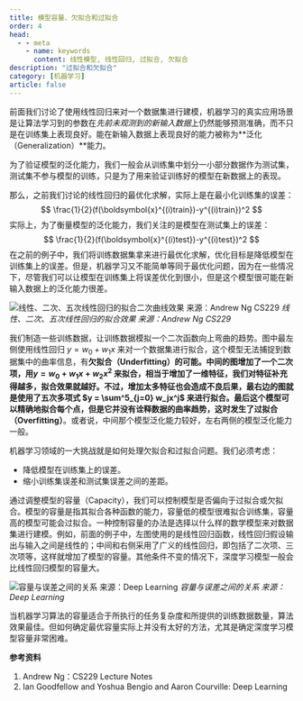 ```yaml
---
title: 模型容量、欠拟合和过拟合
order: 4
head:
  - - meta
    - name: keywords
      content: 线性模型, 线性回归, 过拟合, 欠拟合
description: "过拟合和欠拟合"
category: [机器学习]
article: false
---
```




前面我们讨论了使用线性回归来对一个数据集进行建模，机器学习的真实应用场景是让算法学习到的参数在*先前未观测到的新输入数据*上仍然能够预测准确，而不只是在训练集上表现良好。能在新输入数据上表现良好的能力被称为**泛化（Generalization）**能力。

为了验证模型的泛化能力，我们一般会从训练集中划分一小部分数据作为测试集，测试集不参与模型的训练，只是为了用来验证训练好的模型在新数据上的表现。

那么，之前我们讨论的线性回归的最优化求解，实际上是在最小化训练集的误差：
$$
\frac{1}{2}(f(\boldsymbol{x}^{(i)train})-y^{(i)train})^2
$$
实际上，为了衡量模型的泛化能力，我们关注的是模型在测试集上的误差：
$$
\frac{1}{2}(f(\boldsymbol{x}^{(i)test})-y^{(i)test})^2
$$
在之前的例子中，我们将训练数据集拿来进行最优化求解，优化目标是降低模型在训练集上的误差。但是，机器学习又不能简单等同于最优化问题，因为在一些情况下，尽管我们可以让模型在训练集上将误差优化到很小，但是这个模型很可能在新输入数据上的泛化能力很差。

![线性、二次、五次线性回归的拟合二次曲线效果 来源：Andrew Ng CS229](http://aixingqiu-1258949597.cos.ap-beijing.myqcloud.com/2020-05-25-230938.png)
*线性、二次、五次线性回归的拟合效果 来源：Andrew Ng CS229*

我们制造一些训练数据，让训练数据模拟一个二次函数向上弯曲的趋势。图中最左侧使用线性回归 $y = w_0 + w_1x$ 来对一个数据集进行拟合，这个模型无法捕捉到数据集中的曲率信息，有**欠拟合（Underfitting）**的可能。中间的图增加了一个二次项，用$y = w_0 + w_1x + w_2x^2$ 来拟合，相当于增加了一维特征，我们对特征补充得越多，拟合效果就越好。不过，增加太多特征也会造成不良后果，最右边的图就是使用了五次多项式 $y = \sum^5_{j=0} w_jx^j$ 来进行拟合。最后这个模型可以精确地拟合每个点，但是它并没有诠释数据的曲率趋势，这时发生了**过拟合（Overfitting）**。或者说，中间那个模型泛化能力较好，左右两侧的模型泛化能力一般。

机器学习领域的一大挑战就是如何处理欠拟合和过拟合问题。我们必须考虑：

* 降低模型在训练集上的误差。
* 缩小训练集误差和测试集误差之间的差距。

通过调整模型的容量（Capacity），我们可以控制模型是否偏向于过拟合或欠拟合。模型的容量是指其拟合各种函数的能力，容量低的模型很难拟合训练集，容量高的模型可能会过拟合。一种控制容量的办法是选择以什么样的数学模型来对数据集进行建模。例如，前面的例子中，左图使用的是线性回归函数，线性回归假设输出与输入之间是线性的；中间和右侧采用了广义的线性回归，即包括了二次项、三次项等，这样就增加了模型的容量。其他条件不变的情况下，深度学习模型一般会比线性回归模型的容量大。

![容量与误差之间的关系 来源：Deep Learning](http://aixingqiu-1258949597.cos.ap-beijing.myqcloud.com/2020-05-25-230921.png)
*容量与误差之间的关系 来源：Deep Learning*

当机器学习算法的容量适合于所执行的任务复杂度和所提供的训练数据数量，算法效果最佳。但如何确定最优容量实际上并没有太好的方法，尤其是确定深度学习模型容量非常困难。



**参考资料**

1. Andrew Ng：CS229 Lecture Notes
2. Ian Goodfellow and Yoshua Bengio and Aaron Courville: Deep Learning
